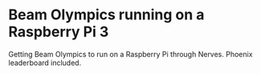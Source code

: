# Beam Olympics running on a Raspberry Pi 3

Getting Beam Olympics to run on a Raspberry Pi through Nerves. Phoenix leaderboard included.
